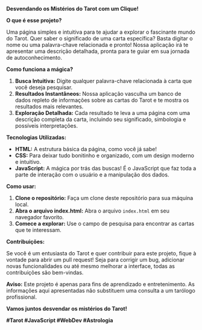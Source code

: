 **Desvendando os Mistérios do Tarot com um Clique!**

**O que é esse projeto?**

Uma página simples e intuitiva para te ajudar a explorar o fascinante mundo do Tarot. Quer saber o significado de uma carta específica? Basta digitar o nome ou uma palavra-chave relacionada e pronto! Nossa aplicação irá te apresentar uma descrição detalhada, pronta para te guiar em sua jornada de autoconhecimento.

**Como funciona a mágica?**

1. **Busca Intuitiva:** Digite qualquer palavra-chave relacionada à carta que você deseja pesquisar.
2. **Resultados Instantâneos:** Nossa aplicação vasculha um banco de dados repleto de informações sobre as cartas do Tarot e te mostra os resultados mais relevantes.
3. **Exploração Detalhada:** Cada resultado te leva a uma página com uma descrição completa da carta, incluindo seu significado, simbologia e possíveis interpretações.

**Tecnologias Utilizadas:**

* **HTML:** A estrutura básica da página, como você já sabe!
* **CSS:** Para deixar tudo bonitinho e organizado, com um design moderno e intuitivo.
* **JavaScript:** A mágica por trás das buscas! É o JavaScript que faz toda a parte de interação com o usuário e a manipulação dos dados.

**Como usar:**

1. **Clone o repositório:** Faça um clone deste repositório para sua máquina local.
2. **Abra o arquivo index.html:** Abra o arquivo `index.html` em seu navegador favorito.
3. **Comece a explorar:** Use o campo de pesquisa para encontrar as cartas que te interessam.

**Contribuições:**

Se você é um entusiasta do Tarot e quer contribuir para este projeto, fique à vontade para abrir um pull request! Seja para corrigir um bug, adicionar novas funcionalidades ou até mesmo melhorar a interface, todas as contribuições são bem-vindas.

**Aviso:** Este projeto é apenas para fins de aprendizado e entretenimento. As informações aqui apresentadas não substituem uma consulta a um tarólogo profissional.

**Vamos juntos desvendar os mistérios do Tarot!**

**#Tarot #JavaScript #WebDev #Astrologia**
